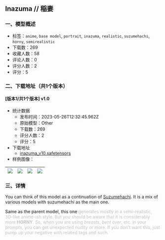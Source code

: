 ## Inazuma // 稲妻
### 一、模型概述

- 标签：`anime`, `base model`, `portrait`, `inazuma`, `realistic`, `suzumehachi`, `horny`, `semirealistic`
- 下载数：269
- 收藏人数：58
- 评论人数：0
- 评分人数：2
- 评分：5

### 二、下载地址（共1个版本）

#### [版本1/共1个版本] v1.0

- 统计数据
  - 发布时间：2023-05-26T12:32:45.962Z
  - 原始模型：Other
  - 下载数：269
  - 评分人数：2
  - 评分：5
- 下载地址
  - [inazuma_v10.safetensors](https://civitai.com/api/download/models/81783)
- 样例图像：

| <img src="https://image.civitai.com/xG1nkqKTMzGDvpLrqFT7WA/75b75588-a647-4338-a63d-41117315ebac/width=450/918784.jpeg" /> | <img src="https://image.civitai.com/xG1nkqKTMzGDvpLrqFT7WA/65a710af-dbc6-41ef-aac5-02dac269b716/width=450/918775.jpeg" /> | <img src="https://image.civitai.com/xG1nkqKTMzGDvpLrqFT7WA/bc49d8ac-3dd6-4574-b9ea-55c1a5db0436/width=450/918776.jpeg" /> | <img src="https://image.civitai.com/xG1nkqKTMzGDvpLrqFT7WA/777da881-bb39-4d18-a816-e98283d25cc7/width=450/918782.jpeg" /> |
| ---- | ---- | ---- | ---- |


### 三、详情
<p>You can think of this model as a continuation of <a rel="ugc" href="https://civitai.com/models/5043/suzumehachi">Suzumehachi</a>. It is a mix of various models with suzumehachi as the main one.</p><p></p><p>Same as the parent model, this one<span style="color:rgb(193, 194, 197)"> generates mostly in a semi-realistic, 3D-like anime-ish style. But you should be aware that it is considerably more </span><strong><span style="color:rgb(193, 194, 197)">HORNY</span></strong><span style="color:rgb(193, 194, 197)">. So, when you are using </span><em><span style="color:rgb(193, 194, 197)">breasts</span></em><span style="color:rgb(193, 194, 197)">, </span><em><span style="color:rgb(193, 194, 197)">bent over</span></em><span style="color:rgb(193, 194, 197)">, etc. in your prompts, you can get unexpected nudity or more. If you don't want this, just pump up your negative with related tags and such.</span></p>